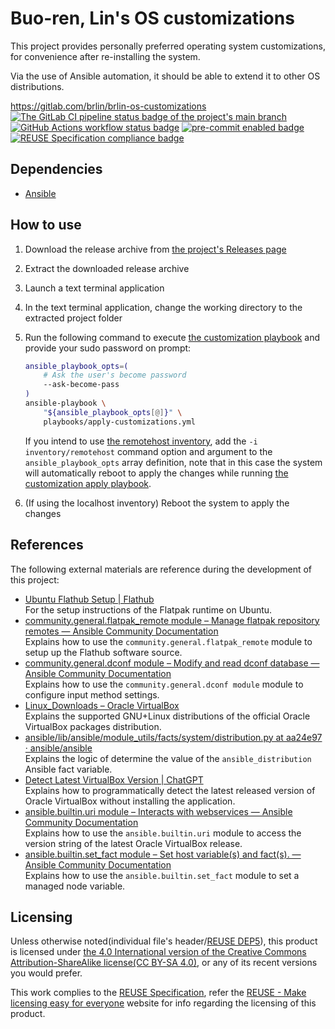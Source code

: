# Buo-ren, Lin's OS customizations

This project provides personally preferred operating system customizations, for convenience after re-installing the system.

Via the use of Ansible automation, it should be able to extend it to other OS distributions.

<https://gitlab.com/brlin/brlin-os-customizations>  
[![The GitLab CI pipeline status badge of the project's `main` branch](https://gitlab.com/brlin/brlin-os-customizations/badges/main/pipeline.svg?ignore_skipped=true "Click here to check out the comprehensive status of the GitLab CI pipelines")](https://gitlab.com/brlin/brlin-os-customizations/-/pipelines) [![GitHub Actions workflow status badge](https://github.com/brlin-tw/brlin-os-customizations/actions/workflows/check-potential-problems.yml/badge.svg "GitHub Actions workflow status")](https://github.com/brlin-tw/brlin-os-customizations/actions/workflows/check-potential-problems.yml) [![pre-commit enabled badge](https://img.shields.io/badge/pre--commit-enabled-brightgreen?logo=pre-commit&logoColor=white "This project uses pre-commit to check potential problems")](https://pre-commit.com/) [![REUSE Specification compliance badge](https://api.reuse.software/badge/gitlab.com/brlin/brlin-os-customizations "This project complies to the REUSE specification to decrease software licensing costs")](https://api.reuse.software/info/gitlab.com/brlin/brlin-os-customizations)

## Dependencies

* [Ansible](https://ansible.com)

## How to use

1. Download the release archive from [the project's Releases page](https://gitlab.com/brlin/brlin-os-customizations/-/releases)
1. Extract the downloaded release archive
1. Launch a text terminal application
1. In the text terminal application, change the working directory to the extracted project folder
1. Run the following command to execute [the customization playbook](playbooks/apply-customizations.yml) and provide your sudo password on prompt:

    ```bash
    ansible_playbook_opts=(
        # Ask the user's become password
        --ask-become-pass
    )
    ansible-playbook \
        "${ansible_playbook_opts[@]}" \
        playbooks/apply-customizations.yml
    ```

   If you intend to use [the remotehost inventory](inventory/remotehost/main.yml), add the `-i inventory/remotehost` command option and argument to the `ansible_playbook_opts` array definition, note that in this case the system will automatically reboot to apply the changes while running [the customization apply playbook](playbooks/apply-customizations.yml).

1. (If using the localhost inventory) Reboot the system to apply the changes

## References

The following external materials are reference during the development of this project:

* [Ubuntu Flathub Setup | Flathub](https://flathub.org/setup/Ubuntu)  
  For the setup instructions of the Flatpak runtime on Ubuntu.
* [community.general.flatpak_remote module – Manage flatpak repository remotes — Ansible Community Documentation](https://docs.ansible.com/ansible/latest/collections/community/general/flatpak_remote_module.html)  
  Explains how to use the `community.general.flatpak_remote` module to setup up the Flathub software source.
* [community.general.dconf module – Modify and read dconf database — Ansible Community Documentation](https://docs.ansible.com/ansible/latest/collections/community/general/dconf_module.html)  
  Explains how to use the `community.general.dconf module` module to configure input method settings.
* [Linux_Downloads – Oracle VirtualBox](https://www.virtualbox.org/wiki/Linux_Downloads)  
  Explains the supported GNU+Linux distributions of the official Oracle VirtualBox packages distribution.
* [ansible/lib/ansible/module_utils/facts/system/distribution.py at aa24e97 · ansible/ansible](https://github.com/ansible/ansible/blob/aa24e97/lib/ansible/module_utils/facts/system/distribution.py)  
  Explains the logic of determine the value of the `ansible_distribution` Ansible fact variable.
* [Detect Latest VirtualBox Version | ChatGPT](https://chatgpt.com/share/66f14139-7358-8012-9cd6-022cd4c0bdff)  
  Explains how to programmatically detect the latest released version of Oracle VirtualBox without installing the application.
* [ansible.builtin.uri module – Interacts with webservices — Ansible Community Documentation](https://docs.ansible.com/ansible/latest/collections/ansible/builtin/uri_module.html#return-values)  
  Explains how to use the `ansible.builtin.uri` module to access the version string of the latest Oracle VirtualBox release.
* [ansible.builtin.set_fact module – Set host variable(s) and fact(s). — Ansible Community Documentation](https://docs.ansible.com/ansible/latest/collections/ansible/builtin/set_fact_module.html)  
  Explains how to use the `ansible.builtin.set_fact` module to set a managed node variable.

## Licensing

Unless otherwise noted(individual file's header/[REUSE DEP5](.reuse/dep5)), this product is licensed under [the 4.0 International version of the Creative Commons Attribution-ShareAlike license(CC BY-SA 4.0)](https://creativecommons.org/licenses/by-sa/4.0/), or any of its recent versions you would prefer.

This work complies to the [REUSE Specification](https://reuse.software/spec/), refer the [REUSE - Make licensing easy for everyone](https://reuse.software/) website for info regarding the licensing of this product.
